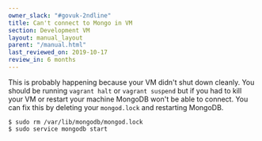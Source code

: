 ```yaml
---
owner_slack: "#govuk-2ndline"
title: Can't connect to Mongo in VM
section: Development VM
layout: manual_layout
parent: "/manual.html"
last_reviewed_on: 2019-10-17
review_in: 6 months
---
```


This is probably happening because your VM didn't shut down cleanly.
You should be running `vagrant halt` or `vagrant suspend` but if you had to
kill your VM or restart your machine MongoDB won't be able to connect. You can
fix this by deleting your `mongod.lock` and restarting MongoDB.

```shell
$ sudo rm /var/lib/mongodb/mongod.lock
$ sudo service mongodb start
```
